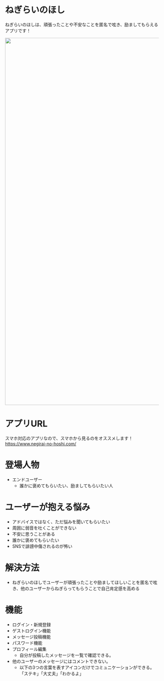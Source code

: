 # ねぎらいのほし
ねぎらいのほしは、頑張ったことや不安なことを匿名で呟き、励ましてもらえるアプリです！

<img src="https://user-images.githubusercontent.com/84692432/141401170-4cbd5ea1-0562-41b4-8b71-91e7142fde82.png" width="1200px" >


# アプリURL
スマホ対応のアプリなので、スマホから見るのをオススメします！<br>
https://www.negirai-no-hoshi.com/


# 登場人物

* エンドユーザー
  - 誰かに褒めてもらいたい、励ましてもらいたい人

# ユーザーが抱える悩み

* アドバイスではなく、ただ悩みを聞いてもらいたい
* 周囲に弱音を吐くことができない
* 不安に思うことがある
* 誰かに褒めてもらいたい
* SNSで誹謗中傷されるのが怖い

# 解決方法
* ねぎらいのほしでユーザーが頑張ったことや励ましてほしいことを匿名で呟き、他のユーザーからねぎらってもらうことで自己肯定感を高める

# 機能
* ログイン・新規登録
* ゲストログイン機能
* メッセージ投稿機能
* パスワード機能
* プロフィール編集
  * 自分が投稿したメッセージを一覧で確認できる。
* 他のユーザーのメッセージにはコメントできない。
  * 以下の3つの言葉を表すアイコンだけでコミュニケーションができる。<br>
    「ステキ」「大丈夫」「わかるよ」


